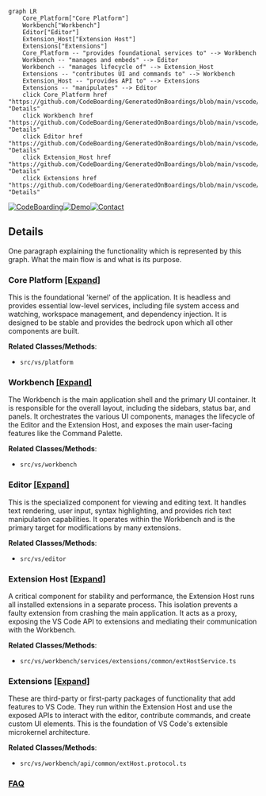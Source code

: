 ```mermaid
graph LR
    Core_Platform["Core Platform"]
    Workbench["Workbench"]
    Editor["Editor"]
    Extension_Host["Extension Host"]
    Extensions["Extensions"]
    Core_Platform -- "provides foundational services to" --> Workbench
    Workbench -- "manages and embeds" --> Editor
    Workbench -- "manages lifecycle of" --> Extension_Host
    Extensions -- "contributes UI and commands to" --> Workbench
    Extension_Host -- "provides API to" --> Extensions
    Extensions -- "manipulates" --> Editor
    click Core_Platform href "https://github.com/CodeBoarding/GeneratedOnBoardings/blob/main/vscode/Core_Platform.md" "Details"
    click Workbench href "https://github.com/CodeBoarding/GeneratedOnBoardings/blob/main/vscode/Workbench.md" "Details"
    click Editor href "https://github.com/CodeBoarding/GeneratedOnBoardings/blob/main/vscode/Editor.md" "Details"
    click Extension_Host href "https://github.com/CodeBoarding/GeneratedOnBoardings/blob/main/vscode/Extension_Host.md" "Details"
    click Extensions href "https://github.com/CodeBoarding/GeneratedOnBoardings/blob/main/vscode/Extensions.md" "Details"
```

[![CodeBoarding](https://img.shields.io/badge/Generated%20by-CodeBoarding-9cf?style=flat-square)](https://github.com/CodeBoarding/GeneratedOnBoardings)[![Demo](https://img.shields.io/badge/Try%20our-Demo-blue?style=flat-square)](https://www.codeboarding.org/demo)[![Contact](https://img.shields.io/badge/Contact%20us%20-%20contact@codeboarding.org-lightgrey?style=flat-square)](mailto:contact@codeboarding.org)

## Details

One paragraph explaining the functionality which is represented by this graph. What the main flow is and what is its purpose.

### Core Platform [[Expand]](./Core_Platform.md)
This is the foundational 'kernel' of the application. It is headless and provides essential low-level services, including file system access and watching, workspace management, and dependency injection. It is designed to be stable and provides the bedrock upon which all other components are built.


**Related Classes/Methods**:

- `src/vs/platform`


### Workbench [[Expand]](./Workbench.md)
The Workbench is the main application shell and the primary UI container. It is responsible for the overall layout, including the sidebars, status bar, and panels. It orchestrates the various UI components, manages the lifecycle of the Editor and the Extension Host, and exposes the main user-facing features like the Command Palette.


**Related Classes/Methods**:

- `src/vs/workbench`


### Editor [[Expand]](./Editor.md)
This is the specialized component for viewing and editing text. It handles text rendering, user input, syntax highlighting, and provides rich text manipulation capabilities. It operates within the Workbench and is the primary target for modifications by many extensions.


**Related Classes/Methods**:

- `src/vs/editor`


### Extension Host [[Expand]](./Extension_Host.md)
A critical component for stability and performance, the Extension Host runs all installed extensions in a separate process. This isolation prevents a faulty extension from crashing the main application. It acts as a proxy, exposing the VS Code API to extensions and mediating their communication with the Workbench.


**Related Classes/Methods**:

- `src/vs/workbench/services/extensions/common/extHostService.ts`


### Extensions [[Expand]](./Extensions.md)
These are third-party or first-party packages of functionality that add features to VS Code. They run within the Extension Host and use the exposed APIs to interact with the editor, contribute commands, and create custom UI elements. This is the foundation of VS Code's extensible microkernel architecture.


**Related Classes/Methods**:

- `src/vs/workbench/api/common/extHost.protocol.ts`




### [FAQ](https://github.com/CodeBoarding/GeneratedOnBoardings/tree/main?tab=readme-ov-file#faq)